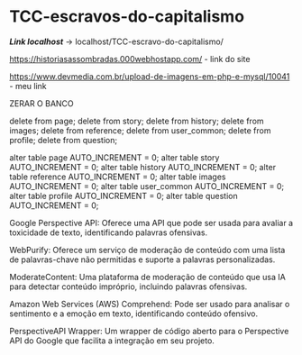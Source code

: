 # TCC-escravos-do-capitalismo

**_Link localhost_** -> localhost/TCC-escravo-do-capitalismo/

https://historiasassombradas.000webhostapp.com/ - link do site

https://www.devmedia.com.br/upload-de-imagens-em-php-e-mysql/10041 - meu link

ZERAR O BANCO 

delete from page;
delete from story;
delete from history;
delete from images;
delete from reference;
delete from user_common;
delete from profile;
delete from question;

alter table page AUTO_INCREMENT = 0;
alter table story AUTO_INCREMENT = 0;
alter table history AUTO_INCREMENT = 0;
alter table reference AUTO_INCREMENT = 0;
alter table images AUTO_INCREMENT = 0;
alter table user_common AUTO_INCREMENT = 0;
alter table profile AUTO_INCREMENT = 0;
alter table question AUTO_INCREMENT = 0;




Google Perspective API: Oferece uma API que pode ser usada para avaliar a toxicidade de texto, identificando palavras ofensivas.

WebPurify: Oferece um serviço de moderação de conteúdo com uma lista de palavras-chave não permitidas e suporte a palavras personalizadas.

ModerateContent: Uma plataforma de moderação de conteúdo que usa IA para detectar conteúdo impróprio, incluindo palavras ofensivas.

Amazon Web Services (AWS) Comprehend: Pode ser usado para analisar o sentimento e a emoção em texto, identificando conteúdo ofensivo.

PerspectiveAPI Wrapper: Um wrapper de código aberto para o Perspective API do Google que facilita a integração em seu projeto.


